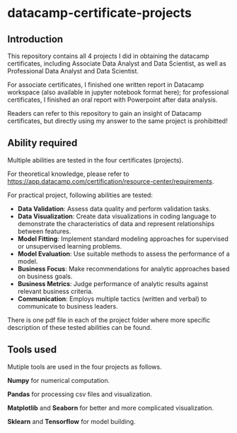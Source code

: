 # datacamp-certificate-projects

## Introduction

This repository contains all 4 projects I did in obtaining the datacamp certificates, including Associate Data Analyst and Data Scientist, as well as Professional Data Analyst and Data Scientist.

For associate certificates, I finished one written report in Datacamp workspace (also available in jupyter notebook format here); for professional certificates, I finished an oral report with Powerpoint after data analysis.

Readers can refer to this repository to gain an insight of Datacamp certificates, but directly using my answer to the same project is prohibitted!

## Ability required
Multiple abilities are tested in the four certificates (projects). 

For theoretical knowledge, please refer to https://app.datacamp.com/certification/resource-center/requirements. 

For practical project, following abilities are tested:

* **Data Validation**: Assess data quality and perform validation tasks.
* **Data Visualization**: Create data visualizations in coding language to demonstrate the characteristics of data and represent relationships between features.
* **Model Fitting**: Implement standard modeling approaches for supervised or unsupervised learning problems.
* **Model Evaluation**: Use suitable methods to assess the performance of a model.
* **Business Focus**: Make recommendations for analytic approaches based on business goals.
* **Business Metrics**: Judge performance of analytic results against relevant business criteria.
* **Communication**: Employs multiple tactics (written and verbal) to communicate to business leaders.

There is one pdf file in each of the project folder where more specific description of these tested abilities can be found.

## Tools used
Mutiple tools are used in the four projects as follows.

**Numpy** for numerical computation.

**Pandas** for processing csv files and visualization.

**Matplotlib** and **Seaborn** for better and more complicated visualization.

**Sklearn** and **Tensorflow** for model building.